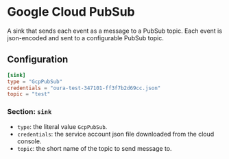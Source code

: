 # Google Cloud PubSub

A sink that sends each event as a message to a PubSub topic. Each event is json-encoded and sent to a configurable PubSub topic.

## Configuration

```toml
[sink]
type = "GcpPubSub"
credentials = "oura-test-347101-ff3f7b2d69cc.json"
topic = "test"
```

### Section: `sink`

- `type`: the literal value `GcpPubSub`.
- `credentials`: the service account json file downloaded from the cloud console.
- `topic`: the short name of the topic to send message to.
